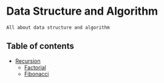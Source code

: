 # Data Structure and Algorithm

`All about data structure and algorithm`

## Table of contents

-   [Recursion](https://github.com/htutwaiphyoe/mastering-data-structure-and-algorithms/tree/master/recursion)
    -   [Factorial](https://github.com/htutwaiphyoe/mastering-data-structure-and-algorithms/blob/master/recursion/factorial.js)
    -   [Fibonacci](https://github.com/htutwaiphyoe/mastering-data-structure-and-algorithms/blob/master/recursion/fibonacci.js)
